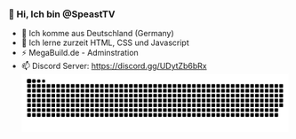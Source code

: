 ### 👋 Hi, Ich bin @SpeastTV
- 📍 Ich komme aus Deutschland (Germany)
- 🌱 Ich lerne zurzeit HTML, CSS und Javascript
- ⚡ MegaBuild.de - Adminstration
- 📫 Discord Server: https://discord.gg/UDytZb6bRx
<img align=left src="https://raw.githubusercontent.com/SpeastTV/SpeastTV/main/snake.svg"></img>
